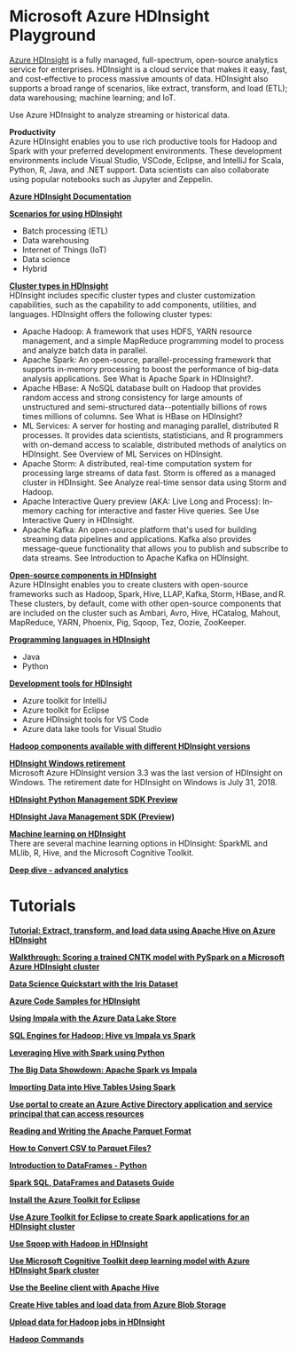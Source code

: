 # Microsoft Azure HDInsight Playground


[Azure HDInsight](https://azure.microsoft.com/en-gb/services/hdinsight/) is a fully managed, full-spectrum, open-source analytics service for enterprises. HDInsight is a cloud service that makes it easy, fast, and cost-effective to process massive amounts of data. HDInsight also supports a broad range of scenarios, like extract, transform, and load (ETL); data warehousing; machine learning; and IoT.

Use Azure HDInsight to analyze streaming or historical data.

<b>Productivity</b> <BR>
Azure HDInsight enables you to use rich productive tools for Hadoop and Spark with your preferred development environments. These development environments include Visual Studio, VSCode, Eclipse, and IntelliJ for Scala, Python, R, Java, and .NET support. Data scientists can also collaborate using popular notebooks such as Jupyter and Zeppelin.


<b>[Azure HDInsight Documentation](https://docs.microsoft.com/en-us/azure/hdinsight/)</b>

<b>[Scenarios for using HDInsight](https://docs.microsoft.com/en-us/azure/hdinsight/hadoop/apache-hadoop-introduction#scenarios-for-using-hdinsight)</b>
* Batch processing (ETL)
* Data warehousing
* Internet of Things (IoT)
* Data science
* Hybrid

<b>[Cluster types in HDInsight](https://docs.microsoft.com/en-us/azure/hdinsight/hadoop/apache-hadoop-introduction#cluster-types-in-hdinsight)</b> <BR>
HDInsight includes specific cluster types and cluster customization capabilities, such as the capability to add components, utilities, and languages. HDInsight offers the following cluster types:
* Apache Hadoop: A framework that uses HDFS, YARN resource management, and a simple MapReduce programming model to process and analyze batch data in parallel.
* Apache Spark: An open-source, parallel-processing framework that supports in-memory processing to boost the performance of big-data analysis applications. See What is Apache Spark in HDInsight?.
* Apache HBase: A NoSQL database built on Hadoop that provides random access and strong consistency for large amounts of unstructured and semi-structured data--potentially billions of rows times millions of columns. See What is HBase on HDInsight?
* ML Services: A server for hosting and managing parallel, distributed R processes. It provides data scientists, statisticians, and R programmers with on-demand access to scalable, distributed methods of analytics on HDInsight. See Overview of ML Services on HDInsight.
* Apache Storm: A distributed, real-time computation system for processing large streams of data fast. Storm is offered as a managed cluster in HDInsight. See Analyze real-time sensor data using Storm and Hadoop.
* Apache Interactive Query preview (AKA: Live Long and Process): In-memory caching for interactive and faster Hive queries. See Use Interactive Query in HDInsight.
* Apache Kafka: An open-source platform that's used for building streaming data pipelines and applications. Kafka also provides message-queue functionality that allows you to publish and subscribe to data streams. See Introduction to Apache Kafka on HDInsight.


<b>[Open-source components in HDInsight](https://docs.microsoft.com/en-us/azure/hdinsight/hadoop/apache-hadoop-introduction#open-source-components-in-hdinsight)</b> <BR>
Azure HDInsight enables you to create clusters with open-source frameworks such as Hadoop, Spark, Hive, LLAP, Kafka, Storm, HBase, and R. These clusters, by default, come with other open-source components that are included on the cluster such as Ambari, Avro, Hive, HCatalog, Mahout, MapReduce, YARN, Phoenix, Pig, Sqoop, Tez, Oozie, ZooKeeper.

<b>[Programming languages in HDInsight](https://docs.microsoft.com/en-us/azure/hdinsight/hadoop/apache-hadoop-introduction#programming-languages-in-hdinsight)</b>
* Java
* Python

<b>[Development tools for HDInsight](https://docs.microsoft.com/en-us/azure/hdinsight/hadoop/apache-hadoop-introduction#development-tools-for-hdinsight)</b>
* Azure toolkit for IntelliJ
* Azure toolkit for Eclipse
* Azure HDInsight tools for VS Code
* Azure data lake tools for Visual Studio

<b>[Hadoop components available with different HDInsight versions](https://docs.microsoft.com/en-us/azure/hdinsight/hdinsight-component-versioning?toc=%2Fen-us%2Fazure%2Fhdinsight%2Fhadoop%2FTOC.json&bc=%2Fen-us%2Fazure%2Fbread%2Ftoc.json#hadoop-components-available-with-different-hdinsight-versions)</b>

<b>[HDInsight Windows retirement](https://docs.microsoft.com/en-us/azure/hdinsight/hdinsight-component-versioning?toc=%2Fen-us%2Fazure%2Fhdinsight%2Fhadoop%2FTOC.json&bc=%2Fen-us%2Fazure%2Fbread%2Ftoc.json#hdinsight-windows-retirement)</b> <BR>
Microsoft Azure HDInsight version 3.3 was the last version of HDInsight on Windows. The retirement date for HDInsight on Windows is July 31, 2018. 

<b>[HDInsight Python Management SDK Preview](https://docs.microsoft.com/en-gb/python/api/overview/azure/hdinsight?view=azure-python)</b>

<b>[HDInsight Java Management SDK (Preview)](https://docs.microsoft.com/en-gb/java/api/overview/azure/hdinsight?view=azure-java-preview)</b>

<b>[Machine learning on HDInsight](https://docs.microsoft.com/en-us/azure/hdinsight/hdinsight-machine-learning-overview?toc=%2Fen-us%2Fazure%2Fhdinsight%2Fhadoop%2FTOC.json&bc=%2Fen-us%2Fazure%2Fbread%2Ftoc.json)</b> <BR>
There are several machine learning options in HDInsight: SparkML and MLlib, R, Hive, and the Microsoft Cognitive Toolkit.

<b>[Deep dive - advanced analytics](https://docs.microsoft.com/en-us/azure/hdinsight/hadoop/apache-hadoop-deep-dive-advanced-analytics)</b>


# Tutorials
<b>[Tutorial: Extract, transform, and load data using Apache Hive on Azure HDInsight](https://docs.microsoft.com/en-us/azure/hdinsight/hdinsight-analyze-flight-delay-data-linux?toc=%2Fen-us%2Fazure%2Fhdinsight%2Fhadoop%2FTOC.json&bc=%2Fen-us%2Fazure%2Fbread%2Ftoc.json)</b>

<b>[Walkthrough: Scoring a trained CNTK model with PySpark on a Microsoft Azure HDInsight cluster](https://github.com/Azure-Samples/hdinsight-pyspark-cntk-integration)</b>

<b>[Data Science Quickstart with the Iris Dataset](https://notebooks.azure.com/liwong/libraries/iris1234/html/Data+Science+Quickstart.ipynb)</b>

<b>[Azure Code Samples for HDInsight](https://azure.microsoft.com/en-us/resources/samples/?service=hdinsight&sort=0)</b>

<b>[Using Impala with the Azure Data Lake Store](https://www.cloudera.com/documentation/enterprise/5-14-x/topics/impala_adls.html)</b>

<b>[SQL Engines for Hadoop: Hive vs Impala vs Spark](http://bigdata.black/infrastructure/sql-engines-hadoop-hive-spark-impala/)<b>

<b>[Leveraging Hive with Spark using Python](https://datascienceplus.com/leveraging-hive-with-spark-using-python/)</b>

<b>[The Big Data Showdown: Apache Spark vs Impala](https://learning.naukri.com/articles/spark-vs-impala/)</b>

<b>[Importing Data into Hive Tables Using Spark](http://www.informit.com/articles/article.aspx?p=2756471&seqNum=5)</b>

<b>[Use portal to create an Azure Active Directory application and service principal that can access resources](https://docs.microsoft.com/en-us/azure/azure-resource-manager/resource-group-create-service-principal-portal)</b>

<b>[Reading and Writing the Apache Parquet Format](https://arrow.apache.org/docs/python/parquet.html)</b>

<b>[How to Convert CSV to Parquet Files?](http://blogs.quovantis.com/how-to-convert-csv-to-parquet-files/)</b>

<b>[Introduction to DataFrames - Python](https://docs.databricks.com/spark/latest/dataframes-datasets/introduction-to-dataframes-python.html)</b>

<b>[Spark SQL, DataFrames and Datasets Guide](https://spark.apache.org/docs/latest/sql-programming-guide.html)</b>

<b>[Install the Azure Toolkit for Eclipse](https://docs.microsoft.com/en-gb/java/azure/eclipse/azure-toolkit-for-eclipse-installation?view=azure-java-stable)</b>

<b>[Use Azure Toolkit for Eclipse to create Spark applications for an HDInsight cluster](https://docs.microsoft.com/en-gb/azure/hdinsight/spark/apache-spark-eclipse-tool-plugin)</b>

<b>[Use Sqoop with Hadoop in HDInsight](https://docs.microsoft.com/en-us/azure/hdinsight/hadoop/hdinsight-use-sqoop)</b>

<b>[Use Microsoft Cognitive Toolkit deep learning model with Azure HDInsight Spark cluster](https://docs.microsoft.com/en-us/azure/hdinsight/spark/apache-spark-microsoft-cognitive-toolkit)</b>


<b>[Use the Beeline client with Apache Hive](https://docs.microsoft.com/en-gb/azure/hdinsight/hadoop/apache-hadoop-use-hive-beeline)</b>

<b>[Create Hive tables and load data from Azure Blob Storage](https://docs.microsoft.com/en-us/azure/machine-learning/team-data-science-process/move-hive-tables)</b>

<b>[Upload data for Hadoop jobs in HDInsight](https://docs.microsoft.com/en-us/azure/hdinsight/hdinsight-upload-data#commandline)</b>

<b>[Hadoop Commands](http://hadoop.apache.org/docs/r2.7.0/hadoop-project-dist/hadoop-common/FileSystemShell.html#copyFromLocal)</b>





